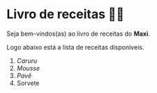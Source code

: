 # Livro de receitas :man_cook:

Seja bem-vindos(as) ao livro de receitas do **Maxì**.

Logo abaixo está a lista de receitas disponíveis.

1. _Caruru_
1. _Mousse_
1. _Pavê_
1. Sorvete
